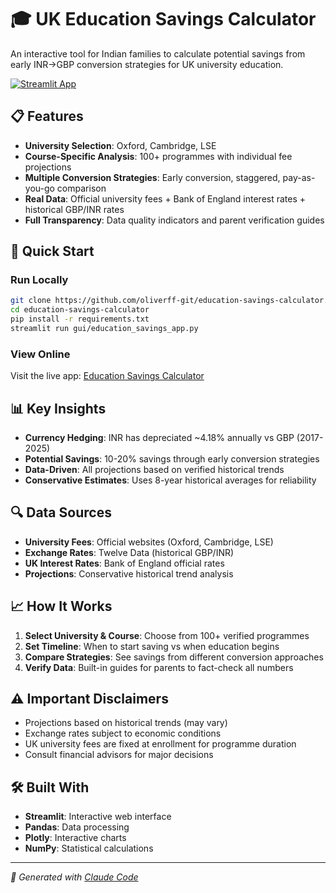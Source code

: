 # 🎓 UK Education Savings Calculator

An interactive tool for Indian families to calculate potential savings from early INR→GBP conversion strategies for UK university education.

[![Streamlit App](https://static.streamlit.io/badges/streamlit_badge_black_white.svg)](https://your-app-url.streamlit.app)

## 📋 Features

- **University Selection**: Oxford, Cambridge, LSE
- **Course-Specific Analysis**: 100+ programmes with individual fee projections
- **Multiple Conversion Strategies**: Early conversion, staggered, pay-as-you-go comparison
- **Real Data**: Official university fees + Bank of England interest rates + historical GBP/INR rates
- **Full Transparency**: Data quality indicators and parent verification guides

## 🚀 Quick Start

### Run Locally
```bash
git clone https://github.com/oliverff-git/education-savings-calculator.git
cd education-savings-calculator
pip install -r requirements.txt
streamlit run gui/education_savings_app.py
```

### View Online
Visit the live app: [Education Savings Calculator](https://your-app-url.streamlit.app)

## 📊 Key Insights

- **Currency Hedging**: INR has depreciated ~4.18% annually vs GBP (2017-2025)
- **Potential Savings**: 10-20% savings through early conversion strategies
- **Data-Driven**: All projections based on verified historical trends
- **Conservative Estimates**: Uses 8-year historical averages for reliability

## 🔍 Data Sources

- **University Fees**: Official websites (Oxford, Cambridge, LSE)
- **Exchange Rates**: Twelve Data (historical GBP/INR)
- **UK Interest Rates**: Bank of England official rates
- **Projections**: Conservative historical trend analysis

## 📈 How It Works

1. **Select University & Course**: Choose from 100+ verified programmes
2. **Set Timeline**: When to start saving vs when education begins
3. **Compare Strategies**: See savings from different conversion approaches
4. **Verify Data**: Built-in guides for parents to fact-check all numbers

## ⚠️ Important Disclaimers

- Projections based on historical trends (may vary)
- Exchange rates subject to economic conditions
- UK university fees are fixed at enrollment for programme duration
- Consult financial advisors for major decisions

## 🛠️ Built With

- **Streamlit**: Interactive web interface
- **Pandas**: Data processing
- **Plotly**: Interactive charts
- **NumPy**: Statistical calculations

---

*🤖 Generated with [Claude Code](https://claude.ai/code)*
